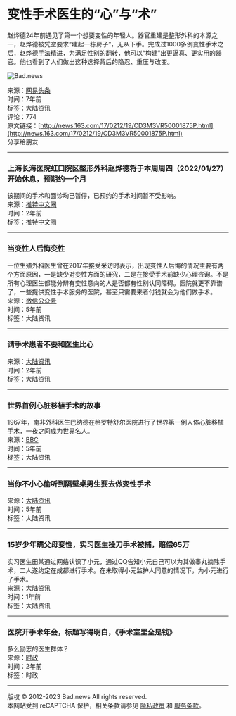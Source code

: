 # 变性手术医生的“心”与“术”

赵烨德24年前遇见了第一个想要变性的年轻人。器官重建是整形外科的本源之一，赵烨德被凭空要求“建起一栋房子”，无从下手。完成过1000多例变性手术之后，赵烨德手法精进，为满足性别的翻转，他可以“构建”出更逼真、更实用的器官。他也看到了人们做出这种选择背后的隐忍、重压与改变。

![Bad.news](https://bad.news/images/default_avatar_400x400.jpeg)

来源：[网易头条](http://news.163.com/17/0212/19/CD3M3VR50001875P.html)  
时间：7年前  
标签：大陆资讯  
评论：774  
原文链接：[http://news.163.com/17/0212/19/CD3M3VR50001875P.html](http://news.163.com/17/0212/19/CD3M3VR50001875P.html)  
分享给朋友  

---

### 上海长海医院虹口院区整形外科赵烨德将于本周周四（2022/01/27）开始休息，预期约一个月

该期间的手术和面诊均已暂停，已预约的手术时间暂不受影响。  
来源：[推特中文圈](https://twitter.com/mtfwiki/status/1486264409135939587)  
时间：2年前  
标签：推特中文圈  

---

### 当变性人后悔变性

一位生殖外科医生曾在2017年接受采访时表示，出现变性人后悔的情况主要有两个方面原因，一是缺少对变性方面的研究，二是在接受手术前缺少心理咨询。不是所有心理医生都能分辨有变性意向的人是否都有性别认同障碍。医院就更不靠谱了，一些提供变性手术服务的医院，甚至只需要来者付钱就会为他们做手术。  
来源：[微信公众号](https://mp.weixin.qq.com/s/Ra1FsrYxZ0_9qYfHCU2ZHg)  
时间：5年前  
标签：大陆资讯  

---

### 请手术患者不要和医生比心

来源：[大陆资讯](https://html.bad.news/html/257b4d6929baa2927b3e524ff06406c8.html)  
时间：2年前  
标签：大陆资讯  

---

### 世界首例心脏移植手术的故事

1967年，南非外科医生巴纳德在格罗特舒尔医院进行了世界第一例人体心脏移植手术，一夜之间成为世界名人。  
来源：[BBC](https://bbc.in/2VKXxz2)  
时间：5年前  
标签：大陆资讯  

--- 

### 当你不小心偷听到隔壁桌男生要去做变性手术

来源：[大陆资讯](https://video.weibo.com/show?fid=1034:4418660853584790)  
时间：5年前  
标签：大陆资讯  

---

### 15岁少年瞒父母变性，实习医生操刀手术被捕，赔偿65万

实习医生田某通过网络认识了小元，通过QQ告知小元自己可以为其做睾丸摘除手术，二人遂约定在成都进行手术。在未取得小元监护人同意的情况下，为小元进行了手术。  
来源：[大陆资讯](http://scnews.newssc.org/system/20160119/000641289.htm)  
时间：1年前  
标签：大陆资讯  

---

### 医院开手术年会，标题写得明白，《手术室里全是钱》

多么励志的医生群体？  
来源：[时政](https://twitter.com/wuwenhang/status/1486361725255368706)  
时间：2年前  
标签：时政  

--- 

版权 © 2012-2023 Bad.news All rights reserved.  
本网站受到 reCAPTCHA 保护，相关条款请参见 [隐私政策](https://policies.google.com/privacy) 和 [服务条款](https://policies.google.com/terms)。